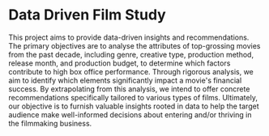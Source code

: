 # Data Driven Film Study
 This project aims to provide data-driven insights and recommendations. The primary objectives are to analyse the attributes of top-grossing movies from the past decade, including genre, creative type, production method, release month, and production budget, to determine which factors contribute to high box office performance. Through rigorous analysis, we aim to identify which elements significantly impact a movie's financial success. By extrapolating from this analysis, we intend to offer concrete recommendations specifically tailored to various types of films. Ultimately, our objective is to furnish valuable insights rooted in data to help the target audience make well-informed decisions about entering and/or thriving in the filmmaking business.
